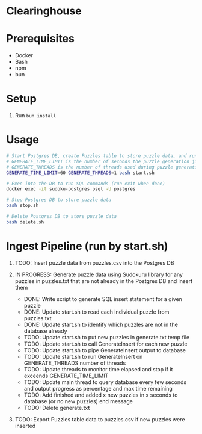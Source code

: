 # Clearinghouse

# Prerequisites

* Docker
* Bash
* npm
* bun

# Setup

1. Run `bun install`

# Usage

```bash
# Start Postgres DB, create Puzzles table to store puzzle data, and run ingest pipeline to load puzzle data
# GENERATE_TIME_LIMIT is the number of seconds the puzzle generation jobs can run before they wind down, defaults to 60
# GENERATE_THREADS is the number of threads used during puzzle generation (in addition to main thread), defaults to 1
GENERATE_TIME_LIMIT=60 GENERATE_THREADS=1 bash start.sh

# Exec into the DB to run SQL commands (run exit when done)
docker exec -it sudoku-postgres psql -U postgres

# Stop Postgres DB to store puzzle data
bash stop.sh

# Delete Postgres DB to store puzzle data
bash delete.sh
```

# Ingest Pipeline (run by start.sh)

1. TODO: Insert puzzle data from puzzles.csv into the Postgres DB

2. IN PROGRESS: Generate puzzle data using Sudokuru library for any puzzles in puzzles.txt that are not already in the Postgres DB and insert them
	* DONE: Write script to generate SQL insert statement for a given puzzle
	* DONE: Update start.sh to read each individual puzzle from puzzles.txt
	* DONE: Update start.sh to identify which puzzles are not in the database already
	* TODO: Update start.sh to put new puzzles in generate.txt temp file
	* TODO: Update start.sh to call GenerateInsert for each new puzzle
	* TODO: Update start.sh to pipe GenerateInsert output to database
	* TODO: Update start.sh to run GenerateInsert on GENERATE_THREADS number of threads
	* TODO: Update threads to monitor time elapsed and stop if it exceends GENERATE_TIME_LIMIT
	* TODO: Update main thread to query database every few seconds and output progress as percentage and max time remaining 
	* TODO: Add finished and added x new puzzles in x seconds to database (or no new puzzles) end message
	* TODO: Delete generate.txt

3. TODO: Export Puzzles table data to puzzles.csv if new puzzles were inserted
